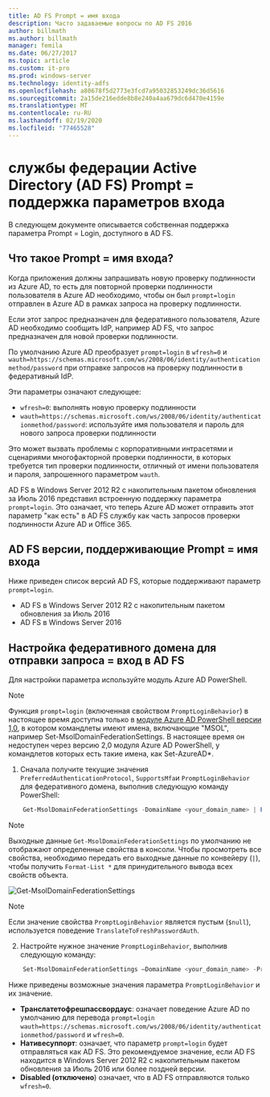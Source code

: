 ```yaml
---
title: AD FS Prompt = имя входа
description: Часто задаваемые вопросы по AD FS 2016
author: billmath
ms.author: billmath
manager: femila
ms.date: 06/27/2017
ms.topic: article
ms.custom: it-pro
ms.prod: windows-server
ms.technology: identity-adfs
ms.openlocfilehash: a80678f5d2773e3fcd7a95032853249dc36d5616
ms.sourcegitcommit: 2a15de216edde8b8e240a4aa679dc6d470e4159e
ms.translationtype: MT
ms.contentlocale: ru-RU
ms.lasthandoff: 02/19/2020
ms.locfileid: "77465528"
---
```

# <a name="active-directory-federation-services-promptlogin-parameter-support"></a>службы федерации Active Directory (AD FS) Prompt = поддержка параметров входа

В следующем документе описывается собственная поддержка параметра Prompt = Login, доступного в AD FS.

## <a name="what-is-promptlogin"></a>Что такое Prompt = имя входа?

Когда приложения должны запрашивать новую проверку подлинности из Azure AD, то есть для повторной проверки подлинности пользователя в Azure AD необходимо, чтобы он был `prompt=login` отправлен в Azure AD в рамках запроса на проверку подлинности.

Если этот запрос предназначен для федеративного пользователя, Azure AD необходимо сообщить IdP, например AD FS, что запрос предназначен для новой проверки подлинности.

По умолчанию Azure AD преобразует `prompt=login` в `wfresh=0` и `wauth=https://schemas.microsoft.com/ws/2008/06/identity/authenticationmethod/password` при отправке запросов на проверку подлинности в федеративный IdP.

Эти параметры означают следующее:

- `wfresh=0`: выполнять новую проверку подлинности
- `wauth=https://schemas.microsoft.com/ws/2008/06/identity/authenticationmethod/password`: используйте имя пользователя и пароль для нового запроса проверки подлинности

Это может вызвать проблемы с корпоративными интрасетями и сценариями многофакторной проверки подлинности, в которых требуется тип проверки подлинности, отличный от имени пользователя и пароля, запрошенного параметром `wauth`.  

AD FS в Windows Server 2012 R2 с накопительным пакетом обновления за Июль 2016 представил встроенную поддержку параметра `prompt=login`. Это означает, что теперь Azure AD может отправить этот параметр "как есть" в AD FS службу как часть запросов проверки подлинности Azure AD и Office 365.

## <a name="ad-fs-versions-that-support-promptlogin"></a>AD FS версии, поддерживающие Prompt = имя входа

Ниже приведен список версий AD FS, которые поддерживают параметр `prompt=login`.

- AD FS в Windows Server 2012 R2 с накопительным пакетом обновления за Июль 2016
- AD FS в Windows Server 2016

## <a name="how-to-configure-a-federated-domain-to-send-promptlogin-to-ad-fs"></a>Настройка федеративного домена для отправки запроса = вход в AD FS

Для настройки параметра используйте модуль Azure AD PowerShell.

> [!NOTE]
> Функция `prompt=login` (включенная свойством `PromptLoginBehavior`) в настоящее время доступна только в [модуле Azure AD PowerShell версии 1,0](https://connect.microsoft.com/site1164/Downloads/DownloadDetails.aspx?DownloadID=59185), в котором командлеты имеют имена, включающие "MSOL", например Set-MsolDomainFederationSettings.  В настоящее время он недоступен через версию 2,0 модуля Azure AD PowerShell, у командлетов которых есть такие имена, как Set-AzureAD\*.

1. Сначала получите текущие значения `PreferredAuthenticationProtocol`, `SupportsMfa`и `PromptLoginBehavior` для федеративного домена, выполнив следующую команду PowerShell:

```powershell
    Get-MsolDomainFederationSettings -DomainName <your_domain_name> | Format-List *
```

> [!NOTE]
> Выходные данные `Get-MsolDomainFederationSettings` по умолчанию не отображают определенные свойства в консоли. Чтобы просмотреть все свойства, необходимо передать его выходные данные по конвейеру (`|`), чтобы получить `Format-List *` для принудительного вывода всех свойств объекта.

![Get-MsolDomainFederationSettings](media/AD-FS-Prompt-Login/GetMsol.png)

> [!NOTE]
> Если значение свойства `PromptLoginBehavior` является пустым (`$null`), используется поведение `TranslateToFreshPasswordAuth`.

2. Настройте нужное значение `PromptLoginBehavior`, выполнив следующую команду:

```powershell
    Set-MsolDomainFederationSettings –DomainName <your_domain_name> -PreferredAuthenticationProtocol <current_value_from_step1> -SupportsMfa <current_value_from_step1> -PromptLoginBehavior <TranslateToFreshPasswordAuth|NativeSupport|Disabled>
```

Ниже приведены возможные значения параметра `PromptLoginBehavior` и их значение.

- **Транслатетофрешпассвордаус**: означает поведение Azure AD по умолчанию для перевода `prompt=login` `wauth=https://schemas.microsoft.com/ws/2008/06/identity/authenticationmethod/password` и `wfresh=0`.
- **Нативесуппорт**: означает, что параметр `prompt=login` будет отправляться как AD FS. Это рекомендуемое значение, если AD FS находится в Windows Server 2012 R2 с накопительным пакетом обновления за Июль 2016 или более поздней версии.
- **Disabled (отключено**) означает, что в AD FS отправляются только `wfresh=0`.
